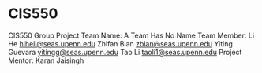 # CIS550
CIS550 Group Project
Team Name: 
      A Team Has No Name
Team Member: 
      Li He	hlheli@seas.upenn.edu
      Zhifan Bian	zbian@seas.upenn.edu
      Yiting Guevara	yitingg@seas.upenn.edu
      Tao Li	taoli1@seas.upenn.edu
Project Mentor:
       Karan Jaisingh
